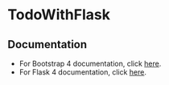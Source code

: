 # TodoWithFlask

<h2> Documentation </h2>
<ul>
  <li> For Bootstrap 4 documentation, click <a href="https://getbootstrap.com/docs/4.5/getting-started/introduction/">here</a>.</li>
  <li> For Flask 4 documentation, click <a href="https://getbootstrap.com/docs/4.5/getting-started/introduction/">here</a>.</li>

